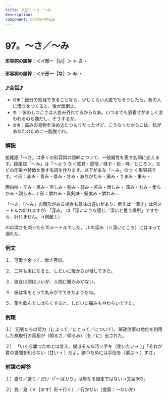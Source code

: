 ```yaml
---
title: 文法：～さ／～み
description:
component: ContentPage
---
```



# 97。～さ／～み
#### 形容詞の語幹：＜イ形ー［い］＞ ＋ さ ・
#### 形容詞の語幹：＜ナ形ー［な］＞ み ・
### ♪会話♪
- `百恵`：自分で処理できることなら、少しくらい大変でもそうしたら。あの人に借りをつくると、後が面倒よ。
- `李` ：彼のしつこさは人並み外れてるからなあ。いつまでも恩着せがましく言われるのも嫌だし、そうするか。
- `百恵`：高みの見物を決め込むつもりだったけど、こうなったからには、私があなたのために一肌脱ぐわ。

### 解説
接尾語「～さ」は多くの形容詞の語幹について、一般属性を表す名詞に変えます。接尾語「～み」は「～よう な＜感覚・感情／様子・色・味／ところ＞」などの印象や特徴を表す名詞を作ります。以下が主な「ーみ」のつ く形容詞です。イ形：赤み・青み・厚み・甘み・ありがたみ・痛み・うまみ・重み・

面白味・辛み・臭み・苦しみ・強み・弱み・苦み・憎しみ・ 深み・丸み・柔らかみ・親しみ…ナ形：憐れみ・真剣味・堅実み・憐れみ…

「～さ」「～み」の両形がある場合も意味の違いがあり、例えば「深さ」は何メートルか計れますが、「深み」 は「深いような感じ／深いと思う場所」ですから、計れません。→例題１）

川の深さを測ったら10メートルでした。 川の深み（＝深いところ）にはまって溺れた。

### 例文
１．可愛さ余って、憎さ百倍。

２．二月も末になると、しだいに暖かさが増してきた。

３．彼女は頭はいいが、人間に暖かみがない。

４．彼は年をとって丸みがでてきたようだね。

５．薬を飲んでしばらくすると、しだいに痛みもやわらいできた。
### 例題
１） 記者たちの努力（によって／にとって／について）、某政治家の地位を利用した株取引の真相が（明るさ／明るみ）（を／に）出された。

２） 「いくら勝つためとは言え、僕はそんな汚い手を（使いたい→ ）」「それが君の世間を知らない（甘い→ ）だよ。勝つためには手段を（選ぶ→ ）ずさ」

### 前課の解答
１）盛り／盛り／だけ（「～ばかり」は単なる限定ではない→文型362」

２）見／見（Ｖ［ます］形＋行く）／行かない（提案：～ないか）
